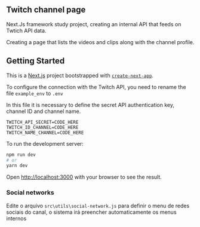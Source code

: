## Twitch channel page

Next.Js framework study project, creating an internal API that feeds on Twtich API data.

Creating a page that lists the videos and clips along with the channel profile.

## Getting Started
This is a [Next.js](https://nextjs.org/) project bootstrapped with [`create-next-app`](https://github.com/vercel/next.js/tree/canary/packages/create-next-app).

To configure the connection with the Twitch API, you need to rename the file `example_env` to `.env`

In this file it is necessary to define the secret API authentication key, channel ID and channel name.

```
TWITCH_API_SECRET=CODE_HERE
TWITCH_ID_CHANNEL=CODE_HERE
TWITCH_NAME_CHANNEL=CODE_HERE
```

To run the development server:

```bash
npm run dev
# or
yarn dev
```

Open [http://localhost:3000](http://localhost:3000) with your browser to see the result.

### Social networks

Edite o arquivo `src\utils\social-network.js` para definir o menu de redes sociais do canal, o sistema irá preencher automaticamente os menus internos
